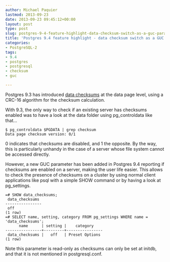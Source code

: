 ```yaml
---
author: Michael Paquier
lastmod: 2013-09-23
date: 2013-09-23 09:45:12+00:00
layout: post
type: post
slug: postgres-9-4-feature-highlight-data-checksum-switch-as-a-guc-parameter
title: 'Postgres 9.4 feature highlight - data checksum switch as a GUC parameter'
categories:
- PostgreSQL-2
tags:
- 9.4
- postgres
- postgresql
- checksum
- guc

---
```

Postgres 9.3 has introduced [data checksums](/postgresql-2/postgres-9-3-feature-highlight-data-checksums/) at the data page level, using a CRC-16 algorithm for the checksum calculation.

With 9.3, the only way to check if an existing server has checksums enabled was to have a look at the data folder using pg\_controldata like that...

    $ pg_controldata $PGDATA | grep checksum
    Data page checksum version: 0/1

0 indicates that checksums are disabled, and 1 the opposite. By the way, this is particularly unhandy in the case of a server whose file system cannot be accessed directly.

However, a new GUC parameter has been added in Postgres 9.4 reporting if checksums are enabled on a server, making the user life easier. This allows to check the presence of checksums on a cluster by using normal client applications like psql with a simple SHOW command or by having a look at pg\_settings.

    =# SHOW data_checksums;
     data_checksums
    ----------------
     off
    (1 row)
    =# SELECT name, setting, category FROM pg_settings WHERE name = 'data_checksums';
          name      | setting |    category
    ----------------+---------+----------------
     data_checksums |   off   | Preset Options
    (1 row)

Note this parameter is read-only as checksums can only be set at initdb, and that it is not mentioned in postgresql.conf.
